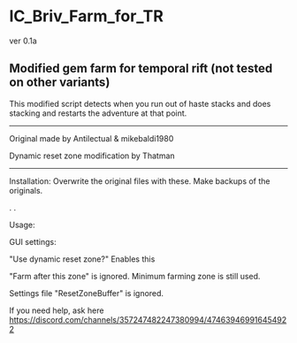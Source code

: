 # IC_Briv_Farm_for_TR

ver 0.1a

Modified gem farm for temporal rift (not tested on other variants)
--
This modified script detects when you run out of haste stacks and does stacking and restarts the adventure at that point.

---


Original made by Antilectual & mikebaldi1980

Dynamic reset zone modification by Thatman

---
 
 
 Installation: Overwrite the original files with these. Make backups of the originals.

.
.


Usage:

GUI settings:

"Use dynamic reset zone?" Enables this

"Farm after this zone" is ignored. Minimum farming zone is still used.

Settings file "ResetZoneBuffer" is ignored.

If you need help, ask here https://discord.com/channels/357247482247380994/474639469916454922
